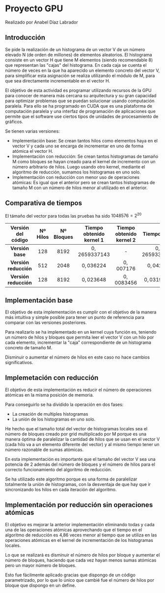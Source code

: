 # Proyecto GPU
Realizado por Anabel Díaz Labrador
## Introducción
Se pide la realización de un histograma de un vector V de un número elevado N (de orden de millones) de elementos aleatorios. El histograma consiste en un vector H que tiene M elementos (siendo recomendable 8) que representan las "cajas" del histograma. En cada caja se cuenta el número de veces en la que ha aparecido un elemento concreto del vector V, para simplificar esta asignación se realiza utilizando el módulo de M, para que sea directamente incrementable en el vector H.

El objetivo de esta actividad es programar utilizando recursos de la GPU para conocer de manera más cercana su arquitectura y su gran capacidad para optimizar problemas que se puedan solucionar usando computación paralela. Para ello se ha programado en CUDA que es una plataforma de computación paralela y una interfaz de programación de aplicaciones que permite que el software use ciertos tipos de unidades de procesamiento de gráficos.

Se tienen varias versiones:
- Implementación base: Se crean tantos hilos como elementos haya en el vector V y cada uno se encarga de incrementar en uno de forma atómica el vector H.
- Implementación con reducción: Se crean tantos histogramas de tamaño M como bloques se hayan creado para el kernel de incremento con un número arbitrario de hilos. Luego usando otro kernel, mediante el algoritmo de reducción, sumamos los histogramas en uno solo.
- Implementación con reducción con menor uso de operaciones atómicas: Es igual que el anterior pero se crean tantos histogramas de tamaño M con un número de hilos menor al utilizado en el anterior.


## Comparativa de tiempos
El támaño del vector para todas las pruebas ha sido $1048576 = 2^{20}$


| Versión del código    | Nº Hilos | Nº Bloques | Tiempo obtenido kernel 1 | Tiempo obtenido kernel 2 | Tiempo total   |
| :-------------------: | :------: | :--------: | :----------------------: | :----------------------: | :------------: |
| **Versión base**      | $128$    | $8192$     | $0,2659337143$           | -                        | $0,2659337143$ |
| **Versión reducción** | $512$    | $2048$     | $0,036224$               | $0,007176$               | $0,04276$      |
| **Versión reducción** | $128$    | $8192$     | $0,023648$               | $0,0083456$              | $0,0319936$    |


## Implementación base
El objetivo de esta implementación es cumplir con el objetivo de la manera más intuitiva y simple posible para tener un punto de referencia para comparar con las versiones posteriores.

Para realizarlo se ha implementado en un kernel cuya función es, teniendo un número de hilos y bloques que permita leer el vector V con un hilo por cada elemento, incrementar la "caja" correspondiente de un histograma concreto de tamaño M.

Disminuir o aumentar el número de hilos en este caso no hace cambios significativos.

## Implemetación con reducción
El objetivo de esta implementación es reducir el número de operaciones atómicas en la misma posición de memoria.

Para conseguirlo se ha dividido la operación en dos fases:
- La creación de multiples histogramas
- La unión de los histogramas en uno solo.

He hecho que el tamaño total del vector de histogramas locales sea el número de bloques creado por grid multiplicado por M porque es una manera óptima de paralelizar la cantidad de hilos que se usan en el vector V (cada hilo va a un elemento diferente del vector) y al mismo tiempo tener un número razonable de sumas atómicas.

En esta implementación es importante que el tamaño del vector V sea una potencia de 2 además del número de bloques y el número de hilos para el correcto funcionamiento del algoritmo de reducción.

Se ha utilizado este algoritmo porque es una forma de paralelizar totalmente la unión de histogramas, con la desventaja de que hay que ir sincronizando los hilos en cada iteración del algoritmo.


## Implementación por reducción sin operaciones atómicas
El objetivo es mejorar la anterior implementación eliminando todas y cada una de las operaciones atómicas aprovechando que el tiempo en el algoritmo de reducción es 4,86 veces menor al tiempo que se utiliza en las operaciones atómicas en el kernel de incrementación de los histogramas locales.

Lo que se realizará es disminuir el número de hilos por bloque y aumentar el número de bloques, haciendo que cada vez hayan menos sumas atómicas pero un mayor número de bloques.

Esto fue fácilmente aplicado gracias que dispongo de un código parametrizado, por lo que lo único que cambié fue el número de hilos por bloque que dispongo en un define.


